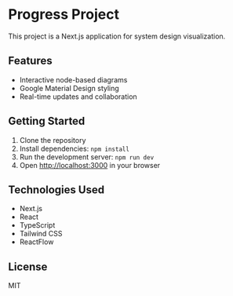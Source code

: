 # Progress Project

This project is a Next.js application for system design visualization.

## Features

- Interactive node-based diagrams
- Google Material Design styling
- Real-time updates and collaboration

## Getting Started

1. Clone the repository
2. Install dependencies: `npm install`
3. Run the development server: `npm run dev`
4. Open [http://localhost:3000](http://localhost:3000) in your browser

## Technologies Used

- Next.js
- React
- TypeScript
- Tailwind CSS
- ReactFlow

## License

MIT
